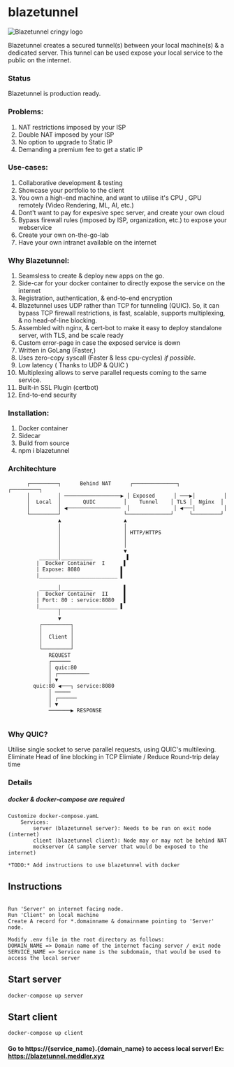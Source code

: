 # blazetunnel
![Blazetunnel cringy logo](https://res.cloudinary.com/meddler/image/upload/q_auto:low/v1/meddler-images/2020/07/Screenshot-2020-07-28-at-4.29.57-PM.png)

Blazetunnel creates a secured tunnel(s) between your local machine(s) & a dedicated server.
This tunnel can be used expose your local service to the public on the internet.
   
### Status
Blazetunnel is production ready. 

### Problems:

1. NAT restrictions imposed by your ISP
2. Double NAT imposed by your ISP
3. No option to upgrade to Static IP
4. Demanding a premium fee to get a static IP

### Use-cases:

1. Collaborative development & testing
2. Showcase your portfolio to the client
3. You own a high-end machine, and want to utilise it's CPU , GPU remotely (Video Rendering, ML, AI, etc.)
4. Dont't want to pay for expesive spec server, and create your own cloud
5. Bypass firewall rules (imposed by ISP, organization, etc.) to expose your webservice
6. Create your own on-the-go-lab
7. Have your own intranet available on the internet

### Why Blazetunnel:

1. Seamsless to create & deploy new apps on the go. 
2. Side-car for your docker container to directly expose the service on the internet
3. Registration, authentication, & end-to-end encryption
4. Blazetunnel uses UDP rather than TCP for tunneling (QUIC). 
So, it can bypass TCP firewall restrictions, is fast, scalable, supports multiplexing, & no head-of-line blocking.
5. Assembled with nginx, & cert-bot to make it easy to deploy standalone server, with TLS, and be scale ready
6. Custom error-page in case the exposed service is down
7. Written in GoLang (Faster,) 
8. Uses zero-copy syscall (Faster & less cpu-cycles) *if possible*.
9. Low latency ( Thanks to UDP & QUIC )
10. Multiplexing allows to serve parallel requests coming to the same service.
11. Built-in SSL Plugin (certbot)
12. End-to-end security

### Installation:

1. Docker container
2. Sidecar
3. Build from source
4. npm i blazetunnel




### Architechture

```
      ┌─────────┐      Behind NAT      ┌──────────────┐      ┌─────────┐
      │         │ ──────────────────▶ │ Exposed      │ ───▶│         │
      │  Local  │       QUIC         │    Tunnel    │ TLS │  Nginx  │
      │         │ ◀─────────────────  │              │ ◀───│         │
      └─────────┘                    └──────────────┘     └─────────┘
                ▲                    ▲
                │                    │
                │                    │ HTTP/HTTPS
                │                    │
                │                    │
                │                    ▼
          ______│__________           ▌
         |  Docker Container  I      ▌
         | Expose: 8080             ▌
         |_________________________ ▌
         
          ______│__________          ▌
         |  Docker Container  II     ▌
         | Port: 80 : service:8080   ▌
         |_________________________ ▌
                │
                ▼
          ┌─────────┐
          │         │
          │  Client │
          │         │
          └─────────┘
             REQUEST
             ┌──────
             │ quic:80
             │ ┌──────────
             │ ▼
        quic:80 ◀───┐ service:8080
             │ ─────
             │ ┌──────
             │ ▼
             ───────▶ RESPONSE


```

### Why QUIC?

Utilise single socket to serve parallel requests, using QUIC's multilexing. 
Eliminate Head of line blocking in TCP
Elimiate / Reduce Round-trip delay time

### Details

##### docker & docker-compose are required
```
Customize docker-compose.yamL
    Services: 
        server (blazetunnel server): Needs to be run on exit node (internet)
        client (blazetunnel client): Node may or may not be behind NAT
        mockserver (A sample server that would be exposed to the internet)
```
`*TODO:* Add instructions to use blazetunnel with docker`




##  Instructions
```

Run 'Server' on internet facing node.
Run 'Client' on local machine
Create A record for *.domainname & domainname pointing to 'Server' node.

Modify .env file in the root directory as follows:
DOMAIN_NAME => Domain name of the internet facing server / exit node 
SERVICE_NAME => Service name is the subdomain, that would be used to access the local server 

```

##  Start server
```
docker-compose up server
```


##  Start client

```
docker-compose up client
```

#### Go to https://{service_name}.{domain_name} to access local server! Ex: https://blazetunnel.meddler.xyz

